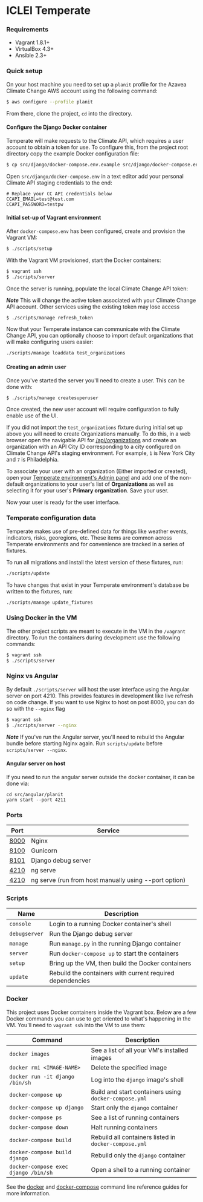 # ICLEI Temperate

### Requirements

* Vagrant 1.8.1+
* VirtualBox 4.3+
* Ansible 2.3+

### Quick setup

On your host machine you need to set up a `planit` profile for the Azavea Climate Change AWS account using the following command:
```bash
$ aws configure --profile planit
```

From there, clone the project, `cd` into the directory.

#### Configure the Django Docker container

Temperate will make requests to the Climate API, which requires a user account to obtain a token for use. To configure this, from the project root directory copy the example Docker configuration file:
```bash
$ cp src/django/docker-compose.env.example src/django/docker-compose.env
```

Open `src/django/docker-compose.env` in a text editor add your personal Climate API staging credentials to the end:
```
# Replace your CC API credentials below
CCAPI_EMAIL=test@test.com
CCAPI_PASSWORD=testpw
```

#### Initial set-up of Vagrant environment
After `docker-compose.env` has been configured, create and provision the Vagrant VM:
```bash
$ ./scripts/setup
```

With the Vagrant VM provisioned, start the Docker containers:
```bash
$ vagrant ssh
$ ./scripts/server
```

Once the server is running, populate the local Climate Change API token:

***Note*** This will change the active token associated with your Climate Change API account. Other services using the existing token may lose access

```bash
$ ./scripts/manage refresh_token
```

Now that your Temperate instance can communicate with the Climate Change API, you can optionally choose to import default organizations that will make configuring users easier:
```bash
./scripts/manage loaddata test_organizations
```

#### Creating an admin user
Once you've started the server you'll need to create a user. This can be done with:
```bash
$ ./scripts/manage createsuperuser
```

Once created, the new user account will require configuration to fully enable use of the UI.

If you did not import the `test_organizations` fixture during initial set up above you will need to create Organizations manually. To do this, in a web browser open the navigable API for [/api/organizations](http://localhost:8100/api/organizations/) and create an organization with an API City ID corresponding to a city configured on Climate Change API's staging environment. For example, `1` is New York City and `7` is Philadelphia.

To associate your user with an organization (Either imported or created), open your [Temperate environment's Admin panel](http://localhost:8100/admin/users/planituser/) and add one of the non-default organizations to your user's list of **Organizations** as well as selecting it for your user's **Primary organization**. Save your user.

Now your user is ready for the user interface.

### Temperate configuration data
Temperate makes use of pre-defined data for things like weather events, indicators, risks, georegions, etc. These items are common across Temperate environments and for convenience are tracked in a series of fixtures.

To run all migrations and install the latest version of these fixtures, run:
```bash
./scripts/update
```

To have changes that exist in your Temperate environment's database be written to the fixtures, run:
```bash
./scripts/manage update_fixtures
```

### Using Docker in the VM

The other project scripts are meant to execute in the VM in the `/vagrant` directory.
To run the containers during development use the following commands:
```bash
$ vagrant ssh
$ ./scripts/server
```

### Nginx vs Angular
By default `./scripts/server` will host the user interface using the Angular server on port 4210. This provides features in development like live refresh on code change. If you want to use Nginx to host on post 8000, you can do so with the `--nginx` flag
```bash
$ vagrant ssh
$ ./scripts/server --nginx
```

***Note*** If you've run the Angular server, you'll need to rebuild the Angular bundle before starting Nginx again. Run `scripts/update` before `scripts/server --nginx`.

#### Angular server on host

If you need to run the angular server outside the docker container, it can be done via:
```
cd src/angular/planit
yarn start --port 4211
```

### Ports

| Port | Service |
| --- | --- |
| [8000](http://localhost:8000) | Nginx |
| [8100](http://localhost:8100) | Gunicorn |
| [8101](http://localhost:8101) | Django debug server |
| [4210](http://localhost:4210) | ng serve |
| [4210](http://localhost:4211) | ng serve (run from host manually using --port option) |

### Scripts

| Name | Description |
| --- | --- |
| `console` | Login to a running Docker container's shell |
| `debugserver` | Run the Django debug server |
| `manage` | Run `manage.py` in the running Django container |
| `server` | Run `docker-compose up` to start the containers |
| `setup` | Bring up the VM, then build the Docker containers |
| `update` | Rebuild the containers with current required dependencies |

### Docker

This project uses Docker containers inside the Vagrant box.
Below are a few Docker commands you can use to get oriented to what's happening in the VM.
You'll need to `vagrant ssh` into the VM to use them:

| Command | Description |
| --- | --- |
| `docker images` | See a list of all your VM's installed images |
| `docker rmi <IMAGE-NAME>` | Delete the specified image |
| `docker run -it django /bin/sh` | Log into the `django` image's shell |
| `docker-compose up` | Build and start containers using `docker-compose.yml` |
| `docker-compose up django` | Start only the `django` container |
| `docker-compose ps` | See a list of running containers |
| `docker-compose down` | Halt running containers |
| `docker-compose build` | Rebuild all containers listed in `docker-compose.yml`|
| `docker-compose build django` | Rebuild only the `django` container |
| `docker-compose exec django /bin/sh` | Open a shell to a running container |

See the
[docker](https://docs.docker.com/engine/reference/commandline/) and
[docker-compose](https://docs.docker.com/compose/reference/overview/)
 command line reference guides for more information.
